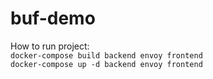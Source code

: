# buf-demo

How to run project: \
`docker-compose build backend envoy frontend` \
`docker-compose up -d backend envoy frontend`